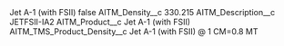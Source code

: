 <?xml version="1.0" encoding="UTF-8"?>
<CustomMetadata xmlns="http://soap.sforce.com/2006/04/metadata" xmlns:xsi="http://www.w3.org/2001/XMLSchema-instance" xmlns:xsd="http://www.w3.org/2001/XMLSchema">
    <label>Jet A-1 (with FSII)</label>
    <protected>false</protected>
    <values>
        <field>AITM_Density__c</field>
        <value xsi:type="xsd:string">330.215</value>
    </values>
    <values>
        <field>AITM_Description__c</field>
        <value xsi:type="xsd:string">JETFSII-IA2</value>
    </values>
    <values>
        <field>AITM_Product__c</field>
        <value xsi:type="xsd:string">Jet A-1 (with FSII)</value>
    </values>
    <values>
        <field>AITM_TMS_Product_Density__c</field>
        <value xsi:type="xsd:string">Jet A-1 (with FSII) @ 1 CM=0.8 MT</value>
    </values>
</CustomMetadata>
